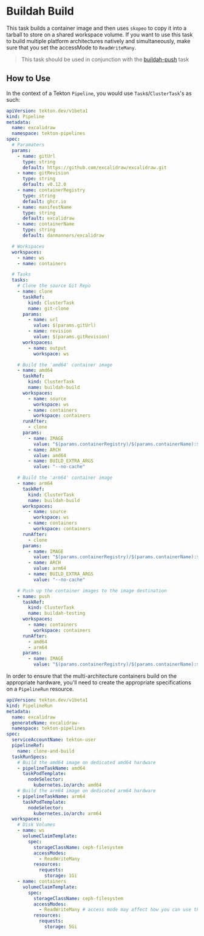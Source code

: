 # Buildah Build

This task builds a container image and then uses `skopeo` to copy it into a tarball to store on a shared workspace volume. If you want to use this task to build multiple platform architectures natively and simultaneously, make sure that you set the accessMode to `ReadWriteMany`.

> This task should be used in conjunction with the [buildah-push](../buildah-push/) task

## How to Use

In the context of a Tekton `Pipeline`, you would use `Task`s/`ClusterTask`'s as such:

```yaml
apiVersion: tekton.dev/v1beta1
kind: Pipeline
metadata:
  name: excalidraw
  namespace: tekton-pipelines
spec:
  # Paramaters
  params:
    - name: gitUrl
      type: string
      default: https://github.com/excalidraw/excalidraw.git
    - name: gitRevision
      type: string
      default: v0.12.0
    - name: containerRegistry
      type: string
      default: ghcr.io
    - name: manifestName
      type: string
      default: excalidraw
    - name: containerName
      type: string
      default: danmanners/excalidraw

  # Workspaces
  workspaces:
    - name: ws
    - name: containers

  # Tasks
  tasks:
    # Clone the source Git Repo
    - name: clone
      taskRef:
        kind: ClusterTask
        name: git-clone
      params:
        - name: url
          value: $(params.gitUrl)
        - name: revision
          value: $(params.gitRevision)
      workspaces:
        - name: output
          workspace: ws

    # Build the 'amd64' container image
    - name: amd64
      taskRef:
        kind: ClusterTask
        name: buildah-build
      workspaces:
        - name: source
          workspace: ws
        - name: containers
          workspace: containers
      runAfter:
        - clone
      params:
        - name: IMAGE
          value: "$(params.containerRegistry)/$(params.containerName):$(params.gitRevision)"
        - name: ARCH
          value: amd64
        - name: BUILD_EXTRA_ARGS
          value: "--no-cache"

    # Build the 'arm64' container image
    - name: arm64
      taskRef:
        kind: ClusterTask
        name: buildah-build
      workspaces:
        - name: source
          workspace: ws
        - name: containers
          workspace: containers
      runAfter:
        - clone
      params:
        - name: IMAGE
          value: "$(params.containerRegistry)/$(params.containerName):$(params.gitRevision)"
        - name: ARCH
          value: arm64
        - name: BUILD_EXTRA_ARGS
          value: "--no-cache"

    # Push up the container images to the image destination
    - name: push
      taskRef:
        kind: ClusterTask
        name: buildah-testing
      workspaces:
        - name: containers
          workspace: containers
      runAfter:
        - amd64
        - arm64
      params:
        - name: IMAGE
          value: "$(params.containerRegistry)/$(params.containerName):$(params.gitRevision)"
```

In order to ensure that the multi-architecture containers build on the appropriate hardware, you'll need to create the appropriate specifications on a `PipelineRun` resource.

```yaml
apiVersion: tekton.dev/v1beta1
kind: PipelineRun
metadata:
  name: excalidraw
  generateName: excalidraw-
  namespace: tekton-pipelines
spec:
  serviceAccountName: tekton-user
  pipelineRef:
    name: clone-and-build
  taskRunSpecs:
    # Build the amd64 image on dedicated amd64 hardware
    - pipelineTaskName: amd64
      taskPodTemplate:
        nodeSelector:
          kubernetes.io/arch: amd64
    # Build the arm64 image on dedicated arm64 hardware
    - pipelineTaskName: arm64
      taskPodTemplate:
        nodeSelector:
          kubernetes.io/arch: arm64
  workspaces:
    # Disk Volumes
    - name: ws
      volumeClaimTemplate:
        spec:
          storageClassName: ceph-filesystem
          accessModes:
            - ReadWriteMany
          resources:
            requests:
              storage: 1Gi
    - name: containers
      volumeClaimTemplate:
        spec:
          storageClassName: ceph-filesystem
          accessModes:
            - ReadWriteMany # access mode may affect how you can use this volume in parallel tasks
          resources:
            requests:
              storage: 5Gi
```
